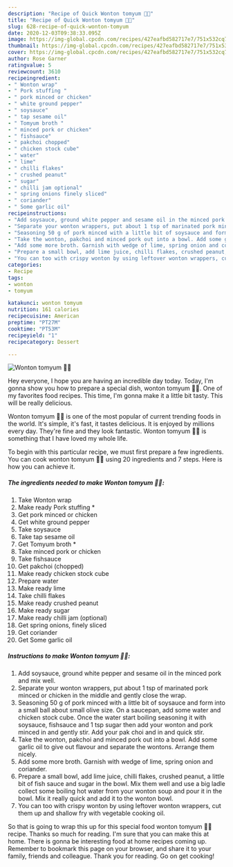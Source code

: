 ```yaml
---
description: "Recipe of Quick Wonton tomyum 🍜🥢"
title: "Recipe of Quick Wonton tomyum 🍜🥢"
slug: 628-recipe-of-quick-wonton-tomyum
date: 2020-12-03T09:38:33.095Z
image: https://img-global.cpcdn.com/recipes/427eafbd582717e7/751x532cq70/wonton-tomyum-🍜🥢-recipe-main-photo.jpg
thumbnail: https://img-global.cpcdn.com/recipes/427eafbd582717e7/751x532cq70/wonton-tomyum-🍜🥢-recipe-main-photo.jpg
cover: https://img-global.cpcdn.com/recipes/427eafbd582717e7/751x532cq70/wonton-tomyum-🍜🥢-recipe-main-photo.jpg
author: Rose Garner
ratingvalue: 5
reviewcount: 3610
recipeingredient:
- " Wonton wrap"
- " Pork stuffing "
- " pork minced or chicken"
- " white ground pepper"
- " soysauce"
- " tap sesame oil"
- " Tomyum broth "
- " minced pork or chicken"
- " fishsauce"
- " pakchoi chopped"
- " chicken stock cube"
- " water"
- " lime"
- " chilli flakes"
- " crushed peanut"
- " sugar"
- " chilli jam optional"
- " spring onions finely sliced"
- " coriander"
- " Some garlic oil"
recipeinstructions:
- "Add soysauce, ground white pepper and sesame oil in the minced pork and mix well."
- "Separate your wonton wrappers, put about 1 tsp of marinated pork minced or chicken in the middle and gently close the wrap."
- "Seasoning 50 g of pork minced with a little bit of soysauce and form into a small ball about small olive size. On a saucepan, add some water and chicken stock cube. Once the water start boiling seasoning it with soysauce, fishsauce and 1 tsp sugar then add your wonton and pork minced in and gently stir. Add your pak choi and in and quick stir."
- "Take the wonton, pakchoi and minced pork out into a bowl. Add some garlic oil to give out flavour and separate the wontons. Arrange them nicely."
- "Add some more broth. Garnish with wedge of lime, spring onion and coriander."
- "Prepare a small bowl, add lime juice, chilli flakes, crushed peanut, a little bit of fish sauce and sugar in the bowl. Mix them well and use a big ladle collect some boiling hot water from your wonton soup and pour it in the bowl. Mix it really quick and add it to the wonton bowl."
- "You can too with crispy wonton by using leftover wonton wrappers, cut them up and shallow fry with vegetable cooking oil."
categories:
- Recipe
tags:
- wonton
- tomyum

katakunci: wonton tomyum 
nutrition: 161 calories
recipecuisine: American
preptime: "PT27M"
cooktime: "PT53M"
recipeyield: "1"
recipecategory: Dessert

---
```



![Wonton tomyum 🍜🥢](https://img-global.cpcdn.com/recipes/427eafbd582717e7/751x532cq70/wonton-tomyum-🍜🥢-recipe-main-photo.jpg)

Hey everyone, I hope you are having an incredible day today. Today, I'm gonna show you how to prepare a special dish, wonton tomyum 🍜🥢. One of my favorites food recipes. This time, I'm gonna make it a little bit tasty. This will be really delicious.



Wonton tomyum 🍜🥢 is one of the most popular of current trending foods in the world. It's simple, it's fast, it tastes delicious. It is enjoyed by millions every day. They're fine and they look fantastic. Wonton tomyum 🍜🥢 is something that I have loved my whole life.


To begin with this particular recipe, we must first prepare a few ingredients. You can cook wonton tomyum 🍜🥢 using 20 ingredients and 7 steps. Here is how you can achieve it.

<!--inarticleads1-->

##### The ingredients needed to make Wonton tomyum 🍜🥢:

1. Take  Wonton wrap
1. Make ready  Pork stuffing *
1. Get  pork minced or chicken
1. Get  white ground pepper
1. Take  soysauce
1. Take  tap sesame oil
1. Get  Tomyum broth *
1. Take  minced pork or chicken
1. Take  fishsauce
1. Get  pakchoi (chopped)
1. Make ready  chicken stock cube
1. Prepare  water
1. Make ready  lime
1. Take  chilli flakes
1. Make ready  crushed peanut
1. Make ready  sugar
1. Make ready  chilli jam (optional)
1. Get  spring onions, finely sliced
1. Get  coriander
1. Get  Some garlic oil




<!--inarticleads2-->

##### Instructions to make Wonton tomyum 🍜🥢:

1. Add soysauce, ground white pepper and sesame oil in the minced pork and mix well.
1. Separate your wonton wrappers, put about 1 tsp of marinated pork minced or chicken in the middle and gently close the wrap.
1. Seasoning 50 g of pork minced with a little bit of soysauce and form into a small ball about small olive size. On a saucepan, add some water and chicken stock cube. Once the water start boiling seasoning it with soysauce, fishsauce and 1 tsp sugar then add your wonton and pork minced in and gently stir. Add your pak choi and in and quick stir.
1. Take the wonton, pakchoi and minced pork out into a bowl. Add some garlic oil to give out flavour and separate the wontons. Arrange them nicely.
1. Add some more broth. Garnish with wedge of lime, spring onion and coriander.
1. Prepare a small bowl, add lime juice, chilli flakes, crushed peanut, a little bit of fish sauce and sugar in the bowl. Mix them well and use a big ladle collect some boiling hot water from your wonton soup and pour it in the bowl. Mix it really quick and add it to the wonton bowl.
1. You can too with crispy wonton by using leftover wonton wrappers, cut them up and shallow fry with vegetable cooking oil.




So that is going to wrap this up for this special food wonton tomyum 🍜🥢 recipe. Thanks so much for reading. I'm sure that you can make this at home. There is gonna be interesting food at home recipes coming up. Remember to bookmark this page on your browser, and share it to your family, friends and colleague. Thank you for reading. Go on get cooking!
